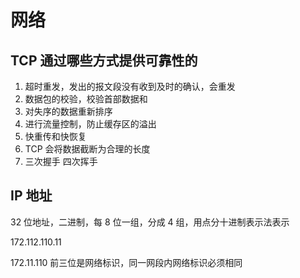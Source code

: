 # 网络

## TCP 通过哪些方式提供可靠性的

1. 超时重发，发出的报文段没有收到及时的确认，会重发
2. 数据包的校验，校验首部数据和
3. 对失序的数据重新排序
4. 进行流量控制，防止缓存区的溢出
5. 快重传和快恢复
6. TCP 会将数据截断为合理的长度
7. 三次握手 四次挥手

## IP 地址

32 位地址，二进制，每 8 位一组，分成 4 组，用点分十进制表示法表示

172.112.110.11

172.11.110 前三位是网络标识，同一网段内网络标识必须相同
